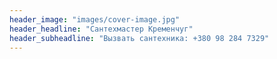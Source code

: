 ```yaml
---
header_image: "images/cover-image.jpg"
header_headline: "Сантехмастер Кременчуг"
header_subheadline: "Вызвать сантехника: +380 98 284 7329"
---
```

